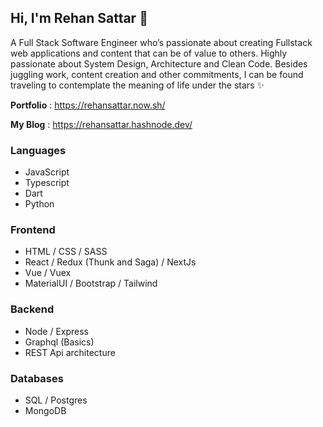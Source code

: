 ## Hi, I'm Rehan Sattar 👋

A Full Stack Software Engineer who’s passionate about creating Fullstack web applications and content that can be of value to others. Highly passionate about System Design, Architecture and Clean Code. Besides juggling work, content creation and other commitments, I can be found traveling to contemplate the meaning of life under the stars ✨ 

**Portfolio**  : https://rehansattar.now.sh/

**My Blog** :  https://rehansattar.hashnode.dev/

### Languages 
- JavaScript 
- Typescript
- Dart 
- Python

###  Frontend 
- HTML / CSS / SASS
- React / Redux (Thunk and Saga) / NextJs
- Vue / Vuex  
- MaterialUI / Bootstrap / Tailwind

### Backend
- Node / Express 
- Graphql (Basics)
- REST Api architecture

### Databases
- SQL / Postgres
- MongoDB
